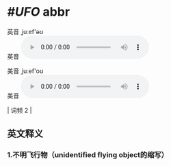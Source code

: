 # ***\#UFO*** abbr
英音 ˌjuːef'əʊ  
英音
<audio src="./media/UFO1.aac" controls="controls"></audio>

美音 ˌjuːef'oʊ  
美音
<audio src="./media/UFO2.aac" controls="controls"></audio>



| 词频 2 |  

英文释义
---
### 1.**不明飞行物（unidentified flying object的缩写）**  



